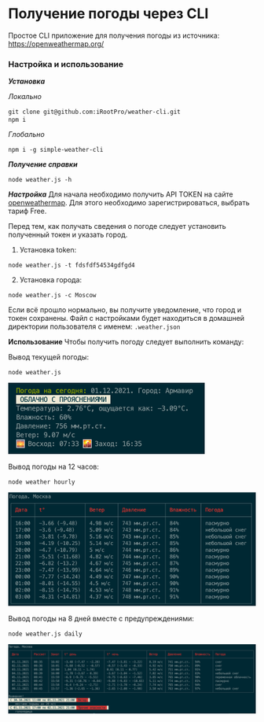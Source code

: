 # Получение погоды через CLI

Простое CLI приложение для получения погоды из источника: https://openweathermap.org/

### Настройка и использование

**_Установка_**

_Локально_

```shell
git clone git@github.com:iRootPro/weather-cli.git
npm i
```

_Глобально_

```shell
npm i -g simple-weather-cli
```

**_Получение справки_**

```shell
node weather.js -h
```

**_Настройка_**
Для начала необходимо получить API TOKEN на сайте [openweathermap](https://openweathermap.org/api). Для этого необходимо зарегистрироваться, выбрать тариф Free.

Перед тем, как получать сведения о погоде следует установить полученный токен и указать город.

1. Установка token:

```shell
node weather.js -t fdsfdf54534gdfgd4
```

2. Установка города:

```shell
node weather.js -c Moscow
```

Если всё прошло нормально, вы получите уведомление, что город и токен сохранены.
Файл с настройками будет находиться в домашней директории пользователя с именем: `.weather.json`

**Использование**
Чтобы получить погоду следует выполнить команду:

Вывод текущей погоды:

```
node weather.js
```

![Погода в данный момент](/images/output_current.png)

Вывод погоды на 12 часов:

```shell
node weather hourly
```

![Погода в ближайшие 12 часов](/images/output_hourly.png)


Вывод погоды на 8 дней вместе с предупреждениями:

```shell
node weather.js daily
```

![Погода на 8 дней](/images/output_daily.png)
